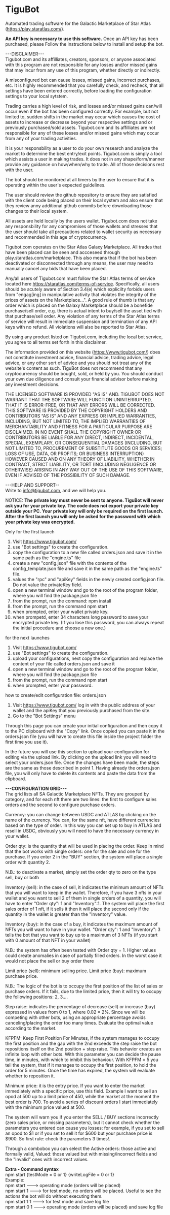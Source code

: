 # TiguBot

Automated trading software for the Galactic Marketplace of Star Atlas (https://play.staratlas.com/).

<b>An API key is necessary to use this software.</b> Once an API key has been purchased, please Follow the instructions below to install and setup the bot.

---DISCLAIMER---<br />
Tigubot.com and its affilliates, creators, sponsors, or anyone associated with this program are not responsible for any losses and/or missed gains that may incur from any use of this program, whether directly or indirectly.  

A misconfigured bot can cause losses, missed gains, incorrect purchases, etc. It is highly recommended that you carefully check, and recheck, that all settings have been entered correctly, before loading the configuration settings to your local sytstem.

Trading carries a high level of risk, and losses and/or missed gains can/will occur even if the bot has been configured correctly. For example, but not limited to, sudden shifts in the market may occur which causes the cost of assets to increase or decrease beyond your respective settings and or previously purchased/sold assets. Tigubot.com and its affilliates are not responsible for any of these losses and/or missed gains which may occur from any of your trading activities.

It is your responsbility as a user to do your own research and analyze the market to determine the best entry/exit points. Tigubot.com is simply a tool which assists a user in making trades. It does not in any shape/form/manner provide any guidance on how/when/why to trade. All of those decisions rest with the user.

The bot should be monitored at all timers by the user to ensure that it is operating within the user's expected guidelines.

The user should review the github repository to ensure they are satisfied with the client code being placed on their local system and also ensure that they review anny additional github commits before downloading those changes to their local system.

All assets are held locally by the users wallet. Tigubot.com does not take any responsbility for any compromises of those wallets and stresses that the user should take all precautions related to wallet security as necessary and recommended in this age of cryptocurrency.

Tigubot.com operates on the Star Atlas Galaxy Marketplace. All trades that have been placed can be seen and accceseed through play.staratlas.com/marketplace. This also means that if the bot has been deactivated or disconnected through any means, the user may need to manually cancel any bids that have been placed.

Any/all users of Tigubot.com must follow the Star Atlas terms of service located here https://staratlas.com/terms-of-service. Specifically, all users should be acutely aware of Section 3.4(e) which explicilty forbids users from "engag[ing] in manipulative activity that violates the integrity of the prices of assets on the Marketplace...". A good rule of thumb is that any order which is placed on the Galaxy Marketplace should be a bonefide purchase/sell order, e.g. there is actual intent to buy/sell the asset tied with that purchase/sell order. Any violation of any terms of the Star Atlas terms of service will result in immediate suspension and termination of any API keys with no refund. All violations will also be reported to Star Atlas. 

By using any product listed on Tigubot.com, including the local bot service, you agree to all terms set forth in this disclaimer.

The information provided on this website (https://www.tigubot.com/) does not constitute investment advice, financial advice, trading advice, legal advice, or any other sort of advice and you should not treat any of the website's content as such. TiguBot does not recommend that any cryptocurrency should be bought, sold, or held by you. You should conduct your own due diligence and consult your financial advisor before making any investment decisions.  

THE LICENSED SOFTWARE IS PROVIDED "AS IS" AND. TIGUBOT DOES NOT WARRANT THAT THE SOFTWARE WILL FUNCTION UNINTERRUPTED, THAT IT IS ERROR-FREE, OR THAT ANY ERRORS WILL BE CORRECTED.
THIS SOFTWARE IS PROVIDED BY THE COPYRIGHT HOLDERS AND CONTRIBUTORS “AS IS” AND ANY EXPRESS OR IMPLIED WARRANTIES, INCLUDING, BUT NOT LIMITED TO, THE IMPLIED WARRANTIES OF MERCHANTABILITY AND FITNESS FOR A PARTICULAR PURPOSE ARE DISCLAIMED. IN NO EVENT SHALL THE COPYRIGHT OWNER OR CONTRIBUTORS BE LIABLE FOR ANY DIRECT, INDIRECT, INCIDENTAL, SPECIAL, EXEMPLARY, OR CONSEQUENTIAL DAMAGES (INCLUDING, BUT NOT LIMITED TO, PROCUREMENT OF SUBSTITUTE GOODS OR SERVICES; LOSS OF USE, DATA, OR PROFITS; OR BUSINESS INTERRUPTION) HOWEVER CAUSED AND ON ANY THEORY OF LIABILITY, WHETHER IN CONTRACT, STRICT LIABILITY, OR TORT (INCLUDING NEGLIGENCE OR OTHERWISE) ARISING IN ANY WAY OUT OF THE USE OF THIS SOFTWARE, EVEN IF ADVISED OF THE POSSIBILITY OF SUCH DAMAGE.

---HELP AND SUPPORT--<br />
Write to info@tigubot.com, and we will help you.

NOTICE: <b>The private key must never be sent to anyone. TiguBot will never ask you for your private key. The code does not export your private key outside your PC. Your private key will only be required on the first launch. After the first launch you will only be asked for the password with which your private key was encrypted.</b>

Only for the first launch

1. Visit https://www.tigubot.com/
2. use "Bot settings" to create the configuration.
3. copy the configuration to a new file called orders.json and save it in the same path as the "engine.ts" file
4. create a new "config.json" file with the contents of the config_template.json file and save it in the same path as the "engine.ts" file. 
5. values the "rpc" and "apiKey" fields in the newly created config.json file. Do not value the privateKey field.
6. open a new terminal window and go to the root of the program folder, where you will find the package.json file
7. from the prompt, run the command: npm install
8. from the prompt, run the command npm start
9. when prompted, enter your wallet private key. 
10. when prompetd, enter 34 characters long password to save your encrypted private key. (If you lose this password, you can always repeat the initial procedure and choose a new one.)

for the next launches
1. Visit https://www.tigubot.com/
2. use "Bot settings" to create the configuration.
3. upload your configurations, next copy the configuration and replace the content of your file called orders.json and save it
4. open a new terminal window and go to the root of the program folder, where you will find the package.json file
5. from the prompt, run the command npm start
6. when prompted, enter your password.

how to create/edit configuration file: orders.json
1. Visit https://www.tigubot.com/ log in with the public address of your wallet and the apiKey that you previously purchased from the site.
2. Go to the "Bot Settings" menu


Through this page you can create your initial configuration and then copy it to the PC clipboard with the "Copy" link. Once copied you can paste it in the orders.json file (you will have to create this file inside the project folder the first time you use it).


In the future you will use this section to upload your configuration for editing via the upload link. By clicking on the upload link you will need to select your orders.json file. Once the changes have been made, the steps are the same as those described in point 1. Having already the orders.json file, you will only have to delete its contents and paste the data from the clipboard.

<b>---CONFIGURATION GRID---</b><br />
The grid lists all SA Galactic Marketplace NFTs. They are grouped by category, and for each nft there are two lines: the first to configure sales orders and the second to configure purchase orders.

Currency: you can change between USDC and ATLAS by clicking on the name of the currency. You can, for the same nft, have different currencies based on the type of order. In this way you can set up to buy in ATLAS and resell in USDC, obviously you will need to have the necessary currency in your wallet.

Order qty: is the quantity that will be used in placing the order. Keep in mind that the bot works with single orders: one for the sale and one for the purchase. If you enter 2 in the "BUY" section, the system will place a single order with quantity 2.

N.B.: to deactivate a market, simply set the order qty to zero on the type sell, buy or both

Inventory (sell): in the case of sell, it indicates the minimum amount of NFTs that you will want to keep in the wallet. Therefore, if you have 3 nfts in your wallet and you want to sell 2 of them in single orders of a quantity, you will have to enter "Order qty": 1 and "Inventory":1. The system will place the first sales order of 1 nft, if it sells it then it will place the second only if the quantity in the wallet is greater than the "Inventory" value.

Inventory (buy): in the case of a buy, it indicates the maximum amount of NFTs you will want to have in your wallet. "Order qty": 1 and "Inventory": 3 tells the bot that you want to buy up to a maximum of 3 NFTs (if you start with 0 amount of that NFT in your wallet)

N.B.: the system has often been tested with Order qty = 1. Higher values could create anomalies in case of partially filled orders. In the worst case it would not place the sell or buy order there

Limit price (sell): minimum selling price.
Limit price (buy): maximum purchase price.

N.B.: The logic of the bot is to occupy the first position of the list of sales or purchase orders. If it fails, due to the limited price, then it will try to occupy the following positions: 2, 3....

Step raise: indicates the percentage of decrease (sell) or increase (buy) expressed in values from 0 to 1, where 0.02 = 2%. Since we will be competing with other bots, using an appropriate percentage avoids canceling/placing the order too many times. Evaluate the optimal value according to the market.

KFPFM: Keep First Position For Minutes, if the system manages to occupy the first position and the gap with the 2nd exceeds the step raise the bot repositions itself on the 2nd position + step raise. This behavior creates an infinite loop with other bots. With this parameter you can decide the pause time, in minutes, with which to inhibit this behaviour. With KFPFM = 5 you tell the system, that if it manages to occupy the first position, to hold the order for 5 minutes. Once the time has expired, the system will evaluate whether to reposition it.

Minimum price: it is the entry price. If you want to enter the market immediately with a specific price, use this field. Example I want to sell an opod at 500 up to a limit price of 450, while the market at the moment the best order is 700. To avoid a series of discount orders I start immediately with the minimum price valued at 500.


The system will warn you if you enter the SELL / BUY sections incorrectly (zero sales price, or missing parameters), but it cannot check whether the parameters you entered can cause you losses: for example, if you set to sell an opod to $1 or if you set to sell it for $600 but your purchase price is $900. So first rule: check the parameters 3 times!.

Through a combobox you can select the Active orders: those active and formally valid, Valued: those valued but with missing/incorrect fields and the "Invalid" ones with incorrect values.



<b>Extra - Command syntax</b><br />
npm start {testMode = 0 or 1} {writeLogFile = 0 or 1}<br />
Example:<br />
npm start ---> operating mode (orders will be placed)<br />
npm start 1 ---> for test mode, no orders will be placed. Useful to see the actions the bot will do without executing them.<br />
npm start 1 1 ---> for test mode and save log file<br />
npm start 0 1 ---> operating mode (orders will be placed) and save log file<br />